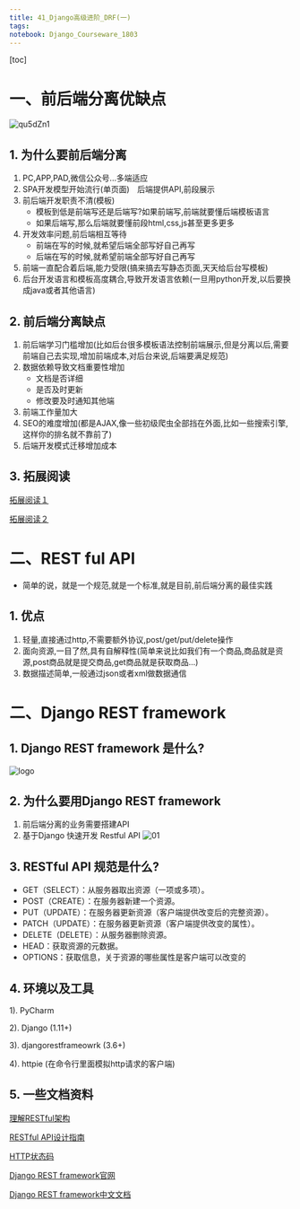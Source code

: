 ```yaml
---
title: 41_Django高级进阶_DRF(一)
tags: 
notebook: Django_Courseware_1803
---
```

[toc]
# 一、前后端分离优缺点
![qu5dZn1](https://i.loli.net/2018/08/27/5b831b8097910.png)

## 1. 为什么要前后端分离
1. PC,APP,PAD,微信公众号...多端适应
2. SPA开发模型开始流行(单页面)　后端提供API,前段展示
3. 前后端开发职责不清(模板)
    - 模板到低是前端写还是后端写?如果前端写,前端就要懂后端模板语言
    - 如果后端写,那么后端就要懂前段html,css,js甚至更多更多
4. 开发效率问题,前后端相互等待
    - 前端在写的时候,就希望后端全部写好自己再写
    - 后端在写的时候,就希望前端全部写好自己再写
5. 前端一直配合着后端,能力受限(搞来搞去写静态页面,天天给后台写模板)
6. 后台开发语言和模板高度耦合,导致开发语言依赖(一旦用python开发,以后要换成java或者其他语言)

## 2. 前后端分离缺点　
1. 前后端学习门槛增加(比如后台很多模板语法控制前端展示,但是分离以后,需要前端自己去实现,增加前端成本,对后台来说,后端要满足规范)
2. 数据依赖导致文档重要性增加
    - 文档是否详细　
    - 是否及时更新
    - 修改要及时通知其他端
3. 前端工作量加大
4. SEO的难度增加(都是AJAX,像一些初级爬虫全部挡在外面,比如一些搜索引擎,这样你的排名就不靠前了)　
5. 后端开发模式迁移增加成本

## 3. 拓展阅读
[拓展阅读１](https://www.zhihu.com/question/267014376/answer/444793972)

[拓展阅读２](https://segmentfault.com/a/1190000009329474)


# 二、REST ful API
- 简单的说，就是一个规范,就是一个标准,就是目前,前后端分离的最佳实践

## 1. 优点
1. 轻量,直接通过http,不需要额外协议,post/get/put/delete操作　
2. 面向资源,一目了然,具有自解释性(简单来说比如我们有一个商品,商品就是资源,post商品就是提交商品,get商品就是获取商品...)
3. 数据描述简单,一般通过json或者xml做数据通信

# 二、Django REST framework

## 1. Django REST framework 是什么?

![logo](https://i.loli.net/2018/08/14/5b72262c7e54a.png)


## 2. 为什么要用Django REST framework
1. 前后端分离的业务需要搭建API
2. 基于Django 快速开发 Restful API 
![01](https://i.loli.net/2018/08/25/5b817646a862a.png)


## 3. RESTful API 规范是什么?

- GET（SELECT）：从服务器取出资源（一项或多项）。
- POST（CREATE）：在服务器新建一个资源。
- PUT（UPDATE）：在服务器更新资源（客户端提供改变后的完整资源）。
- PATCH（UPDATE）：在服务器更新资源（客户端提供改变的属性）。
- DELETE（DELETE）：从服务器删除资源。
- HEAD：获取资源的元数据。
- OPTIONS：获取信息，关于资源的哪些属性是客户端可以改变的

## 4. 环境以及工具　
1). PyCharm

2). Django (1.11+)

3). djangorestframeowrk (3.6+)

4). httpie (在命令行里面模拟http请求的客户端)

## 5. 一些文档资料

[理解RESTful架构](http://www.ruanyifeng.com/blog/2011/09/restful.html)

[RESTful API设计指南](http://www.ruanyifeng.com/blog/2014/05/restful_api.html)

[HTTP状态码](http://tool.oschina.net/commons?type=5)

[Django REST framework官网](http://www.django-rest-framework.org/)

[Django REST framework中文文档](https://q1mi.github.io/Django-REST-framework-documentation/)
